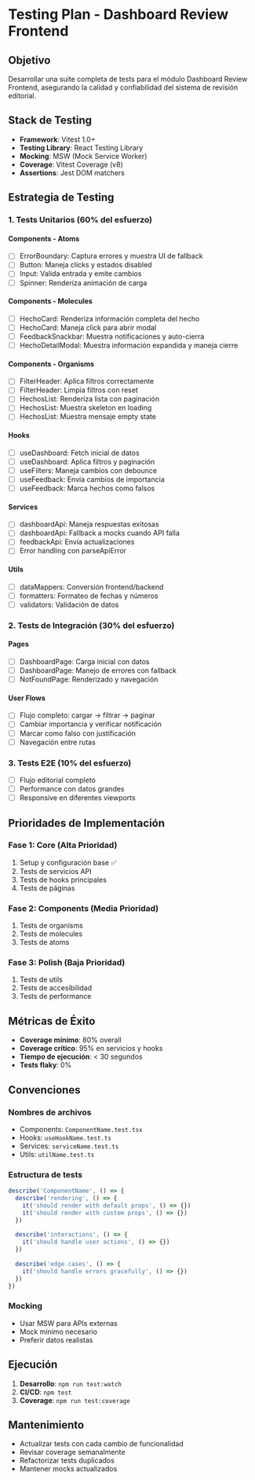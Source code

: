 # Testing Plan - Dashboard Review Frontend

## Objetivo

Desarrollar una suite completa de tests para el módulo Dashboard Review Frontend, asegurando la calidad y confiabilidad del sistema de revisión editorial.

## Stack de Testing

- **Framework**: Vitest 1.0+
- **Testing Library**: React Testing Library
- **Mocking**: MSW (Mock Service Worker)
- **Coverage**: Vitest Coverage (v8)
- **Assertions**: Jest DOM matchers

## Estrategia de Testing

### 1. Tests Unitarios (60% del esfuerzo)

#### Components - Atoms
- [ ] ErrorBoundary: Captura errores y muestra UI de fallback
- [ ] Button: Maneja clicks y estados disabled
- [ ] Input: Valida entrada y emite cambios
- [ ] Spinner: Renderiza animación de carga

#### Components - Molecules  
- [ ] HechoCard: Renderiza información completa del hecho
- [ ] HechoCard: Maneja click para abrir modal
- [ ] FeedbackSnackbar: Muestra notificaciones y auto-cierra
- [ ] HechoDetailModal: Muestra información expandida y maneja cierre

#### Components - Organisms
- [ ] FilterHeader: Aplica filtros correctamente
- [ ] FilterHeader: Limpia filtros con reset
- [ ] HechosList: Renderiza lista con paginación
- [ ] HechosList: Muestra skeleton en loading
- [ ] HechosList: Muestra mensaje empty state

#### Hooks
- [ ] useDashboard: Fetch inicial de datos
- [ ] useDashboard: Aplica filtros y paginación
- [ ] useFilters: Maneja cambios con debounce
- [ ] useFeedback: Envía cambios de importancia
- [ ] useFeedback: Marca hechos como falsos

#### Services
- [ ] dashboardApi: Maneja respuestas exitosas
- [ ] dashboardApi: Fallback a mocks cuando API falla
- [ ] feedbackApi: Envía actualizaciones
- [ ] Error handling con parseApiError

#### Utils
- [ ] dataMappers: Conversión frontend/backend
- [ ] formatters: Formateo de fechas y números
- [ ] validators: Validación de datos

### 2. Tests de Integración (30% del esfuerzo)

#### Pages
- [ ] DashboardPage: Carga inicial con datos
- [ ] DashboardPage: Manejo de errores con fallback
- [ ] NotFoundPage: Renderizado y navegación

#### User Flows
- [ ] Flujo completo: cargar → filtrar → paginar
- [ ] Cambiar importancia y verificar notificación
- [ ] Marcar como falso con justificación
- [ ] Navegación entre rutas

### 3. Tests E2E (10% del esfuerzo)

- [ ] Flujo editorial completo
- [ ] Performance con datos grandes
- [ ] Responsive en diferentes viewports

## Prioridades de Implementación

### Fase 1: Core (Alta Prioridad)
1. Setup y configuración base ✅
2. Tests de servicios API
3. Tests de hooks principales
4. Tests de páginas

### Fase 2: Components (Media Prioridad)  
1. Tests de organisms
2. Tests de molecules
3. Tests de atoms

### Fase 3: Polish (Baja Prioridad)
1. Tests de utils
2. Tests de accesibilidad
3. Tests de performance

## Métricas de Éxito

- **Coverage mínimo**: 80% overall
- **Coverage crítico**: 95% en servicios y hooks
- **Tiempo de ejecución**: < 30 segundos
- **Tests flaky**: 0%

## Convenciones

### Nombres de archivos
- Components: `ComponentName.test.tsx`
- Hooks: `useHookName.test.ts`
- Services: `serviceName.test.ts`
- Utils: `utilName.test.ts`

### Estructura de tests
```typescript
describe('ComponentName', () => {
  describe('rendering', () => {
    it('should render with default props', () => {})
    it('should render with custom props', () => {})
  })
  
  describe('interactions', () => {
    it('should handle user actions', () => {})
  })
  
  describe('edge cases', () => {
    it('should handle errors gracefully', () => {})
  })
})
```

### Mocking
- Usar MSW para APIs externas
- Mock mínimo necesario
- Preferir datos realistas

## Ejecución

1. **Desarrollo**: `npm run test:watch`
2. **CI/CD**: `npm test`
3. **Coverage**: `npm run test:coverage`

## Mantenimiento

- Actualizar tests con cada cambio de funcionalidad
- Revisar coverage semanalmente
- Refactorizar tests duplicados
- Mantener mocks actualizados
